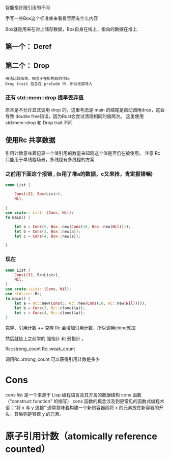 智能指针跟引用的不同

手写一些Box这个标准库来看看里面有什么内容

Box就是用来在对上储存数据，Box自身在栈上，指向的数据在堆上. 

## 第一个： Deref

## 第二个： Drop

    用法比较简单，相当于在析构前的代码
    Drop trait 包含在 prelude 中，所以无需导入

### 还有 std::mem::drop 提早丢弃值

 原本是不允许显式调用 drop 的，这里考虑是 main 的结尾是自动调用drop，这会导致 double free错误，因为Rust会尝试清理相同的值两次。
 这里使用 std:mem::drop 和 Drop trait 不同

## 使用Rc<T> 共享数据

引用计数意味着记录一个值引用的数量来知晓这个值是否仍在被使用。
注意 Rc<T> 只能用于单线程场景，多线程有多线程的方案

### 之前用下面这个报错 , (b用了堆a的数据，c又来抢，肯定报错嘛) 

```rust 
enum List {

    Cons(i32, Box<List>),
    Nil,

}
use crate:: List::{Cons, Nil}; 
fn main() {

    let a = Cons(5, Box::new(Cons(10, Box::new(Nil))));
    let b = Cons(3, Box::new(a));
    let c = Cons(4, Box::new(a)); 

}

```

### 现在  

```rust 
enum List {
    Cons(i32, Rc<List>),
    Nil,
}
use crate::List::{Cons, Nil};
use std::rc::Rc;
fn main() {
    let a = Rc::new(Cons(5, Rc::new(Cons(10, Rc::new(Nil)))));
    let b = Cons(3, Rc::clone(&a));
    let c = Cons(4, Rc::clone(&a));
}
```

克隆、引用计数 ++ 
克隆 Rc<T> 会增加引用计数，所以调用clone就加

然后就接上之前学的 强指针 和 弱指针 。 

Rc::strong_count 
Rc::weak_count 

调用Rc::strong_count 可以获得引用计数是多少


# Cons 
cons list 是一个来源于 Lisp 编程语言及其方言的数据结构
cons 函数（“construct function" 的缩写）
cons 函数的概念涉及到更常见的函数式编程术语；“将 x 与 y 连接” 通常意味着构建一个新的容器而将 x 的元素放在新容器的开头，其后则是容器 y 的元素。


# 原子引用计数（atomically reference counted）
